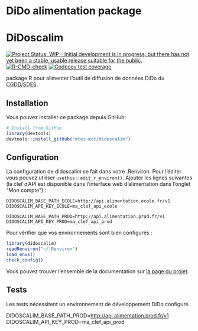 DiDo alimentation package
================

<!-- README.md is generated from README.Rmd. Please edit that file -->

# DiDoscalim

<!-- badges: start -->

[<img src="https://www.repostatus.org/badges/latest/wip.svg" target="_blank" alt="Project Status: WIP – Initial development is in progress, but there has not yet been a stable, usable release suitable for the public." />](https://www.repostatus.org/#wip)
[![R-CMD-check](https://github.com/MTES-MCT/didor/workflows/R-CMD-check/badge.svg)](https://github.com/MTES-MCT/didor/actions)
[![Codecov test
coverage](https://codecov.io/gh/nbc/didor/branch/main/graph/badge.svg)](https://codecov.io/gh/nbc/didor?branch=main)
<!-- badges: end -->

package R pour alimenter l’outil de diffusion de données DiDo du
[CGDD/SDES](https://www.statistiques.developpement-durable.gouv.fr/).

## Installation

Vous pouvez installer ce package depuis GitHub:

``` r
# Install from GitHub
library(devtools)
devtools::install_github("mtes-mct/didoscalim")
```

## Configuration

La configuration de didoscalim se fait dans votre .Renviron. Pour
l’éditer vous pouvez utiliser `usethis::edit_r_environ()`. Ajouter les
lignes suivantes (la clef d’API est disponible dans l’interface web
d’alimentation dans l’onglet “Mon compte”) :

    DIDOSCALIM_BASE_PATH_ECOLE=http://api.alimentation.ecole.fr/v1
    DIDOSCALIM_API_KEY_ECOLE=ma_clef_api_ecole

    DIDOSCALIM_BASE_PATH_PROD=http://api.alimentation.prod.fr/v1
    DIDOSCALIM_API_KEY_PROD=ma_clef_api_prod

Pour vérifier que vos environnements sont bien configurés :

``` r
library(didoscalim)
readRenviron("~/.Renviron")
load_envs()
check_config()
```

Vous pouvez trouver l’ensemble de la documentation sur [la page du
projet](https://mtes-mct.github.io/didoscalim/).

## Tests

Les tests nécessitent un environnement de développement DiDo configuré.

DIDOSCALIM\_BASE\_PATH\_PROD=<http://api.alimentation.prod.fr/v1>
DIDOSCALIM\_API\_KEY\_PROD=ma\_clef\_api\_prod
